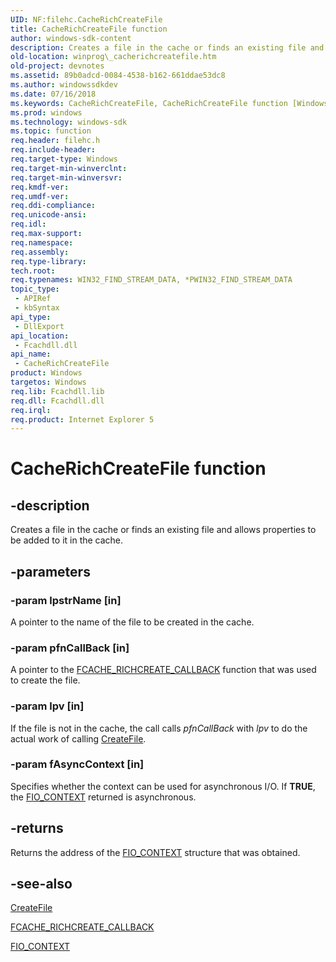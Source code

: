 ```yaml
---
UID: NF:filehc.CacheRichCreateFile
title: CacheRichCreateFile function
author: windows-sdk-content
description: Creates a file in the cache or finds an existing file and allows properties to be added to it in the cache.
old-location: winprog\_cacherichcreatefile.htm
old-project: devnotes
ms.assetid: 89b0adcd-0084-4538-b162-661ddae53dc8
ms.author: windowssdkdev
ms.date: 07/16/2018
ms.keywords: CacheRichCreateFile, CacheRichCreateFile function [Windows API], filehc/CacheRichCreateFile, winprog._cacherichcreatefile
ms.prod: windows
ms.technology: windows-sdk
ms.topic: function
req.header: filehc.h
req.include-header: 
req.target-type: Windows
req.target-min-winverclnt: 
req.target-min-winversvr: 
req.kmdf-ver: 
req.umdf-ver: 
req.ddi-compliance: 
req.unicode-ansi: 
req.idl: 
req.max-support: 
req.namespace: 
req.assembly: 
req.type-library: 
tech.root: 
req.typenames: WIN32_FIND_STREAM_DATA, *PWIN32_FIND_STREAM_DATA
topic_type:
 - APIRef
 - kbSyntax
api_type:
 - DllExport
api_location:
 - Fcachdll.dll
api_name:
 - CacheRichCreateFile
product: Windows
targetos: Windows
req.lib: Fcachdll.lib
req.dll: Fcachdll.dll
req.irql: 
req.product: Internet Explorer 5
---
```


# CacheRichCreateFile function


## -description


Creates a file in the cache or finds an existing file and allows properties to be added to it in the cache.


## -parameters




### -param lpstrName [in]

A pointer to the name of the file to be created in the cache.


### -param pfnCallBack [in]

A pointer to the <a href="https://msdn.microsoft.com/86e0d47e-469b-4c1d-9e39-f4f6d9e58ba0">FCACHE_RICHCREATE_CALLBACK</a> function that was used to create the file.


### -param lpv [in]

 If the file is not in the cache, the call calls <i>pfnCallBack</i> with <i>lpv</i> to do the actual work of calling <a href="https://msdn.microsoft.com/80a96083-4de9-4422-9705-b8ad2b6cbd1b">CreateFile</a>.


### -param fAsyncContext [in]

Specifies whether the context can be used for asynchronous I/O. If <b>TRUE</b>, the <a href="Http://go.microsoft.com/fwlink/p/?linkid=85304">FIO_CONTEXT</a> returned is asynchronous.


## -returns



Returns the address of the <a href="Http://go.microsoft.com/fwlink/p/?linkid=85304">FIO_CONTEXT</a> structure that was obtained.




## -see-also




<a href="https://msdn.microsoft.com/80a96083-4de9-4422-9705-b8ad2b6cbd1b">CreateFile</a>



<a href="https://msdn.microsoft.com/86e0d47e-469b-4c1d-9e39-f4f6d9e58ba0">FCACHE_RICHCREATE_CALLBACK</a>



<a href="Http://go.microsoft.com/fwlink/p/?linkid=85304">FIO_CONTEXT</a>
 

 

